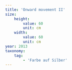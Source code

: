 ```yaml
---
title: 'Onward movement II'
size:
    height:
        value: 60
        unit: cm
    width:
        value: 60
        unit: cm
year: 2013
taxonomy:
    tag:
        - 'Farbe auf Silber'
---
```

